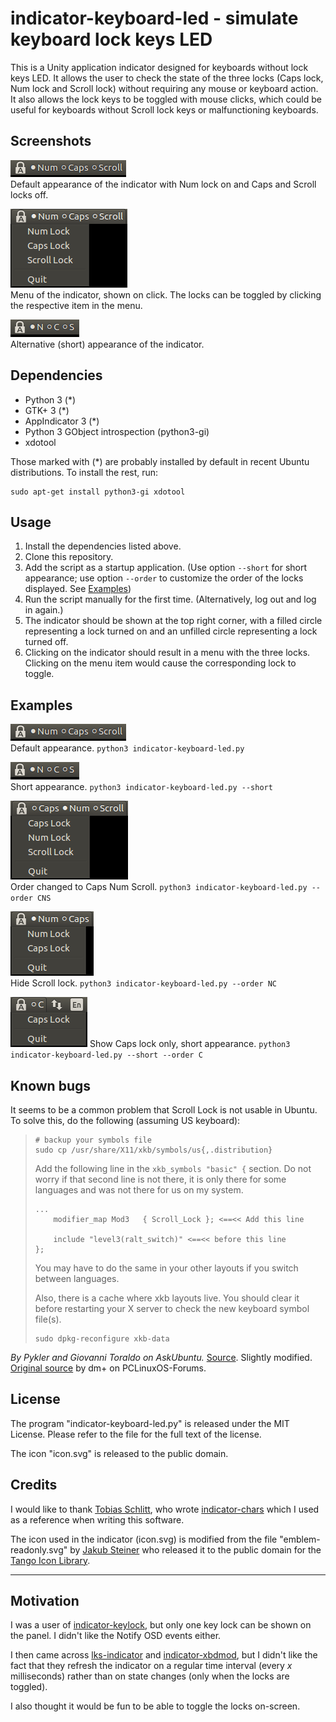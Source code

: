 # indicator-keyboard-led - simulate keyboard lock keys LED

This is a Unity application indicator designed for keyboards without lock
keys LED. It allows the user to check the state of the three locks (Caps lock,
Num lock and Scroll lock) without requiring any mouse or keyboard action. It
also allows the lock keys to be toggled with mouse clicks, which could be
useful for keyboards without Scroll lock keys or malfunctioning keyboards.

## Screenshots

![indicator default][sc1]  
Default appearance of the indicator with Num lock on and Caps and Scroll locks
off.

![indicator menu][sc2]  
Menu of the indicator, shown on click. The locks can be toggled by clicking
the respective item in the menu.

![indicator short][sc3]  
Alternative (short) appearance of the indicator.

## Dependencies
 - Python 3 (*)
 - GTK+ 3 (*)
 - AppIndicator 3 (*)
 - Python 3 GObject introspection (python3-gi)
 - xdotool

Those marked with (*) are probably installed by default in recent Ubuntu
distributions. To install the rest, run:

    sudo apt-get install python3-gi xdotool

## Usage

 1. Install the dependencies listed above.
 2. Clone this repository.
 3. Add the script as a startup application. (Use option `--short` for short
    appearance; use option `--order` to customize the order of the locks
    displayed. See [Examples](#examples))
 4. Run the script manually for the first time. (Alternatively, log out
    and log in again.)
 5. The indicator should be shown at the top right corner, with a filled circle
    representing a lock turned on and an unfilled circle representing a lock
    turned off.
 6. Clicking on the indicator should result in a menu with the three locks.
    Clicking on the menu item would cause the corresponding lock to toggle.

## Examples

![indicator default][sc1]  
Default appearance. `python3 indicator-keyboard-led.py`

![indicator short][sc3]  
Short appearance. `python3 indicator-keyboard-led.py --short`

![indicator CNS][sc4]  
Order changed to Caps Num Scroll.
`python3 indicator-keyboard-led.py --order CNS`

![indicator NC][sc5]  
Hide Scroll lock. `python3 indicator-keyboard-led.py --order NC`

![indicator C short][sc6]
Show Caps lock only, short appearance.
`python3 indicator-keyboard-led.py --short --order C`

[sc1]: screenshots/sc1.png
[sc2]: screenshots/sc2.png
[sc3]: screenshots/sc3.png
[sc4]: screenshots/sc4.png
[sc5]: screenshots/sc5.png
[sc6]: screenshots/sc6.png

## Known bugs

It seems to be a common problem that Scroll Lock is not usable in Ubuntu.
To solve this, do the following (assuming US keyboard):

 >     # backup your symbols file
 >     sudo cp /usr/share/X11/xkb/symbols/us{,.distribution} 
 >
 > Add the following line in the `xkb_symbols "basic" {` section. Do not worry
 > if that second line is not there, it is only there for some languages and
 > was not there for us on my system.
 >
 >     ...
 >         modifier_map Mod3   { Scroll_Lock }; <==<< Add this line
 > 
 >         include "level3(ralt_switch)" <==<< before this line
 >     };
 >
 >
 > You may have to do the same in your other layouts if you switch between
 > languages.
 >
 > Also, there is a cache where xkb layouts live. You should clear it before
 > restarting your X server to check the new keyboard symbol file(s).
 >
 >     sudo dpkg-reconfigure xkb-data

*By Pykler and Giovanni Toraldo on AskUbuntu.* [Source][quotesrc]. Slightly
modified. [Original source][origsrc] by dm+ on PCLinuxOS-Forums.

[origsrc]: http://www.pclinuxos.com/forum/index.php/topic,125690.msg1052201.html?PHPSESSID=2qsv83lve6dgd0ivq14bfcjc30#msg1052201
[quotesrc]: http://askubuntu.com/a/597757/274080
    

## License

The program "indicator-keyboard-led.py" is released under the MIT License.
Please refer to the file for the full text of the license.

The icon "icon.svg" is released to the public domain.

## Credits

I would like to thank [Tobias Schlitt](https://github.com/tobyS), who wrote
[indicator-chars](https://github.com/tobyS/indicator-chars) which I used
as a reference when writing this software.

The icon used in the indicator (icon.svg) is modified from the file
"emblem-readonly.svg" by [Jakub Steiner](http://jimmac.musichall.cz)
who released it to the public domain for the
[Tango Icon Library](http://tango.freedesktop.org/Tango_Icon_Library).

---

## Motivation

I was a user of [indicator-keylock][ind-kl], but only one key lock can be shown
on the panel. I didn't like the Notify OSD events either.

I then came across [lks-indicator][lks] and [indicator-xbdmod][xbdmod], but
I didn't like the fact that they refresh the indicator on a regular time
interval (every *x* milliseconds) rather than on state changes (only when
the locks are toggled).

I also thought it would be fun to be able to toggle the locks on-screen.

[ind-kl]: https://launchpad.net/~tsbarnes/+archive/ubuntu/indicator-keylock
[lks]: https://github.com/SergKolo/lks-indicator
[xbdmod]: https://github.com/sneetsher/indicator-xkbmod
